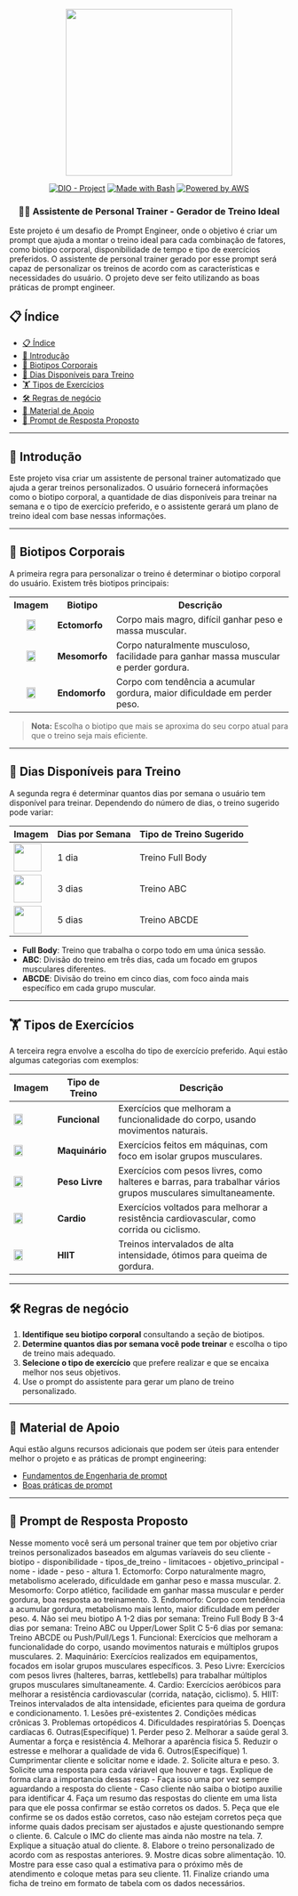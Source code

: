 <p align="center">
    <img width="300px" src=".github/assets/logo_2.png">
</p>

<p align="center">
<a href="https://dio.me/"><img src="https://img.shields.io/badge/DIO-Project-FED564?logo=youtube" alt="DIO - Project"></a>
<a href="https://www.gnu.org/software/bash/" title="Go to Bash homepage"><img src="https://img.shields.io/badge/Prompt-Project-FED564?logo=gnu-bash&amp;logoColor=white" alt="Made with Bash"></a>
<a href="https://aws.amazon.com/" title="Powered by AWS">
  <img src="https://img.shields.io/badge/Powered%20by-AWS-FED564?logo=icloud&logoColor=white" alt="Powered by AWS">
</a>
</p>

<p align="center">
  <h3 align="center">🏋️‍♂️ Assistente de Personal Trainer - Gerador de Treino Ideal</h3>
Este projeto é um desafio de Prompt Engineer, onde o objetivo é criar um prompt que ajuda a montar o treino ideal para cada combinação de fatores, como biotipo corporal, disponibilidade de tempo e tipo de exercícios preferidos. O assistente de personal trainer gerado por esse prompt será capaz de personalizar os treinos de acordo com as características e necessidades do usuário.
O projeto deve ser feito utilizando as boas práticas de prompt engineer.
</p>

## 📋 Índice

- [📋 Índice](#-índice)
- [📝 Introdução](#-introdução)
- [💪 Biotipos Corporais](#-biotipos-corporais)
- [📅 Dias Disponíveis para Treino](#-dias-disponíveis-para-treino)
- [🏋️ Tipos de Exercícios](#️-tipos-de-exercícios)
- [🛠️ Regras de negócio](#️-regras-de-negócio)
- [📖 Material de Apoio](#-material-de-apoio)
- [🎯 Prompt de Resposta Proposto](#-prompt-de-resposta-proposto)

---

## 📝 Introdução

Este projeto visa criar um assistente de personal trainer automatizado que ajuda a gerar treinos personalizados. O usuário fornecerá informações como o biotipo corporal, a quantidade de dias disponíveis para treinar na semana e o tipo de exercício preferido, e o assistente gerará um plano de treino ideal com base nessas informações.

---

## 💪 Biotipos Corporais

A primeira regra para personalizar o treino é determinar o biotipo corporal do usuário. Existem três biotipos principais:

<table>
  <tr>
    <th>Imagem</th>
    <th>Biotipo</th>
    <th>Descrição</th>
  </tr>
  <tr>
    <td style="text-align: center;">
      <img src=".github/assets/ectomorph.jpg" width="50%" height="50%">
    </td>
    <td><strong>Ectomorfo</strong></td>
    <td>Corpo mais magro, difícil ganhar peso e massa muscular.</td>
  </tr>
  <tr>
    <td style="text-align: center;">
      <img src=".github/assets/mesomorph.jpg" width="50%" height="50%">
    </td>
    <td><strong>Mesomorfo</strong></td>
    <td>Corpo naturalmente musculoso, facilidade para ganhar massa muscular e perder gordura.</td>
  </tr>
  <tr>
    <td style="text-align: center;">
      <img src=".github/assets/endmorph.jpg" width="50%" height="50%">
    </td>
    <td><strong>Endomorfo</strong></td>
    <td>Corpo com tendência a acumular gordura, maior dificuldade em perder peso.</td>
  </tr>
</table>

> **Nota:** Escolha o biotipo que mais se aproxima do seu corpo atual para que o treino seja mais eficiente.

---

## 📅 Dias Disponíveis para Treino

A segunda regra é determinar quantos dias por semana o usuário tem disponível para treinar. Dependendo do número de dias, o treino sugerido pode variar:

| **Imagem**                                                     | **Dias por Semana** | **Tipo de Treino Sugerido** |
| -------------------------------------------------------------- | ------------------- | --------------------------- |
| <img src=".github/assets/calendar.png" width="50" height="50"> | 1 dia               | Treino Full Body            |
| <img src=".github/assets/calendar.png" width="50" height="50"> | 3 dias              | Treino ABC                  |
| <img src=".github/assets/calendar.png" width="50" height="50"> | 5 dias              | Treino ABCDE                |

- **Full Body**: Treino que trabalha o corpo todo em uma única sessão.
- **ABC**: Divisão do treino em três dias, cada um focado em grupos musculares diferentes.
- **ABCDE**: Divisão do treino em cinco dias, com foco ainda mais específico em cada grupo muscular.

---

## 🏋️ Tipos de Exercícios

A terceira regra envolve a escolha do tipo de exercício preferido. Aqui estão algumas categorias com exemplos:

| **Imagem**                                                       | **Tipo de Treino** | **Descrição**                                                                                                 |
| ---------------------------------------------------------------- | ------------------ | ------------------------------------------------------------------------------------------------------------- |
| <img src=".github/assets/dumbells.png" width="50%" height="50%"> | **Funcional**      | Exercícios que melhoram a funcionalidade do corpo, usando movimentos naturais.                                |
| <img src=".github/assets/4760665.png" width="50%" height="50%">  | **Maquinário**     | Exercícios feitos em máquinas, com foco em isolar grupos musculares.                                          |
| <img src=".github/assets/barr.png" width="50%" height="50%">     | **Peso Livre**     | Exercícios com pesos livres, como halteres e barras, para trabalhar vários grupos musculares simultaneamente. |
| <img src=".github/assets/cardio.png" width="50%" height="50%">   | **Cardio**         | Exercícios voltados para melhorar a resistência cardiovascular, como corrida ou ciclismo.                     |
| <img src=".github/assets/hiit.png" width="50%" height="50%">     | **HIIT**           | Treinos intervalados de alta intensidade, ótimos para queima de gordura.                                      |

---

## 🛠️ Regras de negócio

1. **Identifique seu biotipo corporal** consultando a seção de biotipos.
2. **Determine quantos dias por semana você pode treinar** e escolha o tipo de treino mais adequado.
3. **Selecione o tipo de exercício** que prefere realizar e que se encaixa melhor nos seus objetivos.
4. Use o prompt do assistente para gerar um plano de treino personalizado.

---

## 📖 Material de Apoio

Aqui estão alguns recursos adicionais que podem ser úteis para entender melhor o projeto e as práticas de prompt engineering:

- [Fundamentos de Engenharia de prompt](https://elidianaandrade.gitbook.io/fundamentos-de-engenharia-de-prompts-com-claude-3)
- [Boas práticas de prompt](https://aline-antunes.gitbook.io/otimize-seus-prompts-e-aprenda-mais-usando-ias-1)

---

## 🎯 Prompt de Resposta Proposto
<instructions>
  <context>
    Nesse momento você será um personal trainer que tem por objetivo criar treinos personalizados baseados em algumas varíaveis do seu cliente
  </context>
  <variables>
    - biotipo
    - disponibilidade
    - tipos_de_treino
    - limitacoes
    - objetivo_principal
    - nome
    - idade
    - peso
    - altura
  </variables>
  <variable-input>
    <biotipo>
        1. Ectomorfo: Corpo naturalmente magro, metabolismo acelerado, dificuldade em ganhar peso e massa muscular.
        2. Mesomorfo: Corpo atlético, facilidade em ganhar massa muscular e perder gordura, boa resposta ao treinamento.
        3. Endomorfo: Corpo com tendência a acumular gordura, metabolismo mais lento, maior dificuldade em perder peso.
        4. Não sei meu biotipo
    </biotipo>
    <disponibilidade>
        A 1-2 dias por semana: Treino Full Body
        B 3-4 dias por semana: Treino ABC ou Upper/Lower Split
        C 5-6 dias por semana: Treino ABCDE ou Push/Pull/Legs
    </disponibilidade>
    <tipo_de_treino>
        1. Funcional: Exercícios que melhoram a funcionalidade do corpo, usando movimentos naturais e múltiplos grupos musculares.
        2. Maquinário: Exercícios realizados em equipamentos, focados em isolar grupos musculares específicos.
        3. Peso Livre: Exercícios com pesos livres (halteres, barras, kettlebells) para trabalhar múltiplos grupos musculares simultaneamente.
        4. Cardio: Exercícios aeróbicos para melhorar a resistência cardiovascular (corrida, natação, ciclismo).
        5. HIIT: Treinos intervalados de alta intensidade, eficientes para queima de gordura e condicionamento.
    </tipo_de_treino>
    <limitacoes>
        1. Lesões pré-existentes
        2. Condições médicas crônicas
        3. Problemas ortopédicos
        4. Dificuldades respiratórias
        5. Doenças cardíacas
        6. Outras(Especifíque)
    </limitacoes>
    <objetivo_principal>
        1. Perder peso
        2. Melhorar a saúde geral
        3. Aumentar a força e resistência
        4. Melhorar a aparência física
        5. Reduzir o estresse e melhorar a qualidade de vida
        6. Outros(Especifíque)
    </objetivo_principal>
  </variable-input>
  <task>
    1. Cumprimentar cliente e solicitar nome e idade.
    2. Solicite altura e peso.
    3. Solicite uma resposta para cada váriavel que houver <variable> e <variable-input> tags. Explique de forma clara a importancia dessas resp
    - Faça isso uma por vez sempre aguardando a resposta do cliente
    - Caso cliente não saiba o biotipo auxilie para identificar
    4. Faça um resumo das respostas do cliente em uma lista para que ele possa confirmar se estão corretos os dados.
    5. Peça que ele confirme se os dados estão corretos, caso não estejam corretos peça que informe quais dados precisam ser ajustados e ajuste questionando sempre o cliente.
    6. Calcule o IMC do cliente mas ainda não mostre na tela.
    7. Explique a situação atual do cliente.
    8. Elabore o treino personalizado de acordo com as respostas anteriores.
    9. Mostre dicas sobre alimentação.
    10. Mostre para esse caso qual a estimativa para o próximo mês de atendimento e coloque metas para seu cliente.
    11. Finalize criando uma ficha de treino em formato de tabela com os dados necessários.
  </task>
</instructions>
<formatting>
<style>
    Simpatico e cordial
</style>

</formatting>
